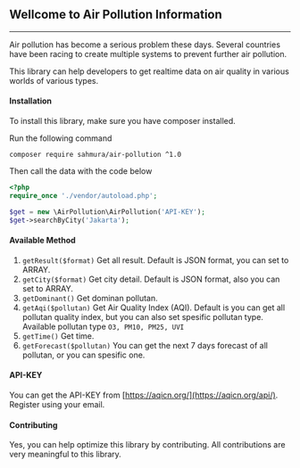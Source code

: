## Wellcome to Air Pollution Information
---

Air pollution has become a serious problem these days. Several countries have been racing to create multiple systems to prevent further air pollution.

This library can help developers to get realtime data on air quality in various worlds of various types.

#### Installation
To install this library, make sure you have composer installed.

Run the following command

```
composer require sahmura/air-pollution ^1.0
``` 

Then call the data with the code below

```php
<?php
require_once './vendor/autoload.php';

$get = new \AirPollution\AirPollution('API-KEY');
$get->searchByCity('Jakarta');
```

#### Available Method
1. `getResult($format)` Get all result. Default is JSON format, you can set to ARRAY.
2. `getCity($format)` Get city detail. Default is JSON format, also you can set to ARRAY.
3. `getDominant()` Get dominan pollutan.
4. `getAqi($pollutan)` Get Air Quality Index (AQI). Default is you can get all pollutan quality index, but you can also set spesific pollutan type. Available pollutan type `O3, PM10, PM25, UVI`
5. `getTime()` Get time.
6. `getForecast($pollutan)` You can get the next 7 days forecast of all pollutan, or you can spesific one.

#### API-KEY
You can get the API-KEY from [https://aqicn.org/](https://aqicn.org/api/). Register using your email.

#### Contributing
Yes, you can help optimize this library by contributing. All contributions are very meaningful to this library.
